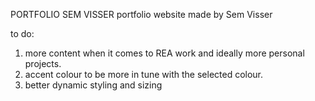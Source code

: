 PORTFOLIO SEM VISSER
portfolio website made by Sem Visser

to do:
1. more content when it comes to REA work and ideally more personal projects.
2. accent colour to be more in tune with the selected colour.
3. better dynamic styling and sizing
